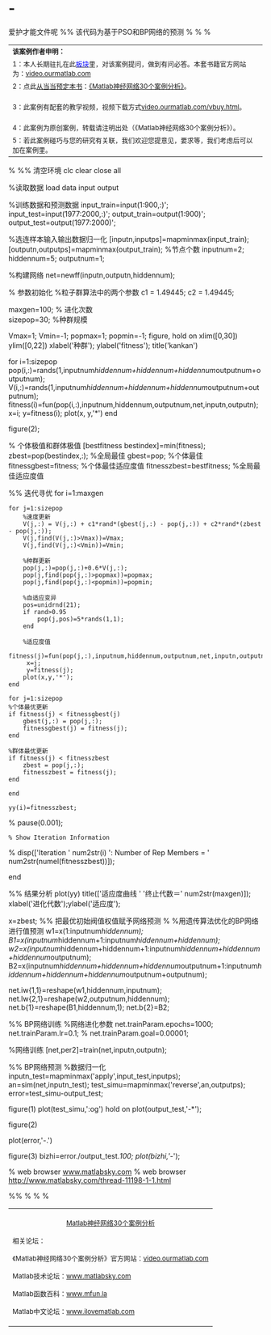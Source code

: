 # -
爱护才能文件呢
%% 该代码为基于PSO和BP网络的预测
%
% <html>
% <table border="0" width="600px" id="table1">	<tr>		<td><b><font size="2">该案例作者申明：</font></b></td>	</tr>	<tr><td><span class="comment"><font size="2">1：本人长期驻扎在此<a target="_blank" href="http://www.ilovematlab.cn/forum-158-1.html"><font color="#0000FF">板块</font></a>里，对该案例提问，做到有问必答。本套书籍官方网站为：<a href="http://video.ourmatlab.com">video.ourmatlab.com</a></font></span></td></tr><tr>		<td><font size="2">2：点此<a href="http://union.dangdang.com/transfer/transfer.aspx?from=P-284318&backurl=http://www.dangdang.com/">从当当预定本书</a>：<a href="http://union.dangdang.com/transfer/transfer.aspx?from=P-284318&backurl=http://www.dangdang.com/">《Matlab神经网络30个案例分析》</a>。</td></tr><tr>	<td><p class="comment"></font><font size="2">3</font><font size="2">：此案例有配套的教学视频，视频下载方式<a href="http://video.ourmatlab.com/vbuy.html">video.ourmatlab.com/vbuy.html</a></font><font size="2">。 </font></p></td>	</tr>			<tr>		<td><span class="comment"><font size="2">		4：此案例为原创案例，转载请注明出处（《Matlab神经网络30个案例分析》）。</font></span></td>	</tr>		<tr>		<td><span class="comment"><font size="2">		5：若此案例碰巧与您的研究有关联，我们欢迎您提意见，要求等，我们考虑后可以加在案例里。</font></span></td>	</tr>		</table>
% </html>
%% 清空环境
clc
clear
close all


%读取数据
load data input output

%训练数据和预测数据
input_train=input(1:900,:)';
input_test=input(1977:2000,:)';
output_train=output(1:900)';
output_test=output(1977:2000)';

%选连样本输入输出数据归一化
[inputn,inputps]=mapminmax(input_train);
[outputn,outputps]=mapminmax(output_train);
%节点个数
inputnum=2;
hiddennum=5;
outputnum=1;

%构建网络
net=newff(inputn,outputn,hiddennum);

% 参数初始化
%粒子群算法中的两个参数
c1 = 1.49445;
c2 = 1.49445;

maxgen=100;   % 进化次数  
sizepop=30;   %种群规模

Vmax=1;
Vmin=-1;
popmax=1;
popmin=-1;
figure, hold on
xlim([0,30])
ylim([0,22])
xlabel('种群');
ylabel('fitness');
title('kankan')

for i=1:sizepop
    pop(i,:)=rands(1,inputnum*hiddennum+hiddennum+hiddennum*outputnum+outputnum);
    V(i,:)=rands(1,inputnum*hiddennum+hiddennum+hiddennum*outputnum+outputnum);
    fitness(i)=fun(pop(i,:),inputnum,hiddennum,outputnum,net,inputn,outputn);
    x=i;
    y=fitness(i);
    plot(x, y,'*')
end

  figure(2);
 
% 个体极值和群体极值
[bestfitness bestindex]=min(fitness);
zbest=pop(bestindex,:);   %全局最佳
gbest=pop;    %个体最佳
fitnessgbest=fitness;   %个体最佳适应度值
fitnesszbest=bestfitness;   %全局最佳适应度值

%% 迭代寻优
for i=1:maxgen   
       
    for j=1:sizepop        
        %速度更新
        V(j,:) = V(j,:) + c1*rand*(gbest(j,:) - pop(j,:)) + c2*rand*(zbest - pop(j,:));
        V(j,find(V(j,:)>Vmax))=Vmax;
        V(j,find(V(j,:)<Vmin))=Vmin;
        
        %种群更新
        pop(j,:)=pop(j,:)+0.6*V(j,:);
        pop(j,find(pop(j,:)>popmax))=popmax;
        pop(j,find(pop(j,:)<popmin))=popmin;
        
        %自适应变异
        pos=unidrnd(21);
        if rand>0.95
            pop(j,pos)=5*rands(1,1);
        end
      
        %适应度值
        fitness(j)=fun(pop(j,:),inputnum,hiddennum,outputnum,net,inputn,outputn);
         x=j;
         y=fitness(j);
        plot(x,y,'*');
    end
    
    for j=1:sizepop
    %个体最优更新
    if fitness(j) < fitnessgbest(j)
        gbest(j,:) = pop(j,:);
        fitnessgbest(j) = fitness(j);
    end
    
    %群体最优更新 
    if fitness(j) < fitnesszbest
        zbest = pop(j,:);
        fitnesszbest = fitness(j);
    end
   
    end
    
    yy(i)=fitnesszbest;      

  
 
%     pause(0.001);
    
    % Show Iteration Information
%     disp(['Iteration ' num2str(i) ': Number of Rep Members = ' num2str(numel(fitnesszbest))]);
        
end

%% 结果分析
plot(yy)
title(['适应度曲线  ' '终止代数＝' num2str(maxgen)]);
xlabel('进化代数');ylabel('适应度');

x=zbest;
%% 把最优初始阀值权值赋予网络预测
% %用遗传算法优化的BP网络进行值预测
w1=x(1:inputnum*hiddennum);
B1=x(inputnum*hiddennum+1:inputnum*hiddennum+hiddennum);
w2=x(inputnum*hiddennum+hiddennum+1:inputnum*hiddennum+hiddennum+hiddennum*outputnum);
B2=x(inputnum*hiddennum+hiddennum+hiddennum*outputnum+1:inputnum*hiddennum+hiddennum+hiddennum*outputnum+outputnum);

net.iw{1,1}=reshape(w1,hiddennum,inputnum);
net.lw{2,1}=reshape(w2,outputnum,hiddennum);
net.b{1}=reshape(B1,hiddennum,1);
net.b{2}=B2;

%% BP网络训练
%网络进化参数
net.trainParam.epochs=1000;
net.trainParam.lr=0.1;
% net.trainParam.goal=0.00001;

%网络训练
[net,per2]=train(net,inputn,outputn);

%% BP网络预测
%数据归一化
inputn_test=mapminmax('apply',input_test,inputps);
an=sim(net,inputn_test);
test_simu=mapminmax('reverse',an,outputps);
error=test_simu-output_test;

figure(1)
plot(test_simu,':og')
hold on
plot(output_test,'-*');


figure(2)

plot(error,'-.')

figure(3)
bizhi=error./output_test.*100;
plot(bizhi,'-*');


% web browser www.matlabsky.com
% web browser http://www.matlabsky.com/thread-11198-1-1.html

%%
% <html>
% <table width="656" align="left" >	<tr><td align="center"><p><font size="2"><a href="http://video.ourmatlab.com/">Matlab神经网络30个案例分析</a></font></p><p align="left"><font size="2">相关论坛：</font></p><p align="left"><font size="2">《Matlab神经网络30个案例分析》官方网站：<a href="http://video.ourmatlab.com">video.ourmatlab.com</a></font></p><p align="left"><font size="2">Matlab技术论坛：<a href="http://www.matlabsky.com">www.matlabsky.com</a></font></p><p align="left"><font size="2">M</font><font size="2">atlab函数百科：<a href="http://www.mfun.la">www.mfun.la</a></font></p><p align="left"><font size="2">Matlab中文论坛：<a href="http://www.ilovematlab.com">www.ilovematlab.com</a></font></p></td>	</tr></table>
% </html>
